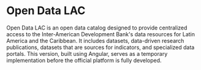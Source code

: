 # Open Data LAC

Open Data LAC is an open data catalog designed to provide centralized access to the Inter-American Development Bank's data resources for Latin America and the Caribbean. It includes datasets, data-driven research publications, datasets that are sources for indicators, and specialized data portals. This version, built using Angular, serves as a temporary implementation before the official platform is fully developed.
